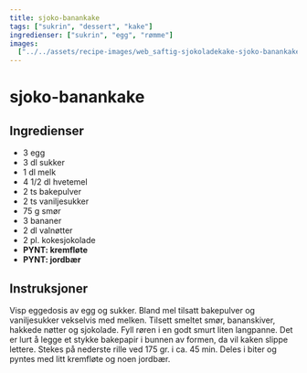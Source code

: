 ```yaml
---
title: sjoko-banankake
tags: ["sukrin", "dessert", "kake"]
ingredienser: ["sukrin", "egg", "rømme"]
images:
  ["../../assets/recipe-images/web_saftig-sjokoladekake-sjoko-banankake.jpg"]
---
```


# sjoko-banankake

## Ingredienser

- 3 egg
- 3 dl sukker
- 1 dl melk
- 4 1/2 dl hvetemel
- 2 ts bakepulver
- 2 ts vaniljesukker
- 75 g smør
- 3 bananer
- 2 dl valnøtter
- 2 pl. kokesjokolade
- **PYNT: kremfløte**
- **PYNT: jordbær**

## Instruksjoner

Visp eggedosis av egg og sukker. Bland mel tilsatt bakepulver og vaniljesukker vekselvis med melken. Tilsett smeltet smør, bananskiver, hakkede nøtter og sjokolade. Fyll røren i en godt smurt liten langpanne. Det er lurt å legge et stykke bakepapir i bunnen av formen, da vil kaken slippe lettere. Stekes på nederste rille ved 175 gr. i ca. 45 min. Deles i biter og pyntes med litt kremfløte og noen jordbær.
